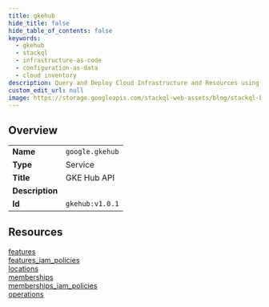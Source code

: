 ```yaml
---
title: gkehub
hide_title: false
hide_table_of_contents: false
keywords:
  - gkehub
  - stackql
  - infrastructure-as-code
  - configuration-as-data
  - cloud inventory
description: Query and Deploy Cloud Infrastructure and Resources using SQL
custom_edit_url: null
image: https://storage.googleapis.com/stackql-web-assets/blog/stackql-blog-post-featured-image.png
---
```

  
    

## Overview
<table><tbody>
<tr><td><b>Name</b></td><td><code>google.gkehub</code></td></tr>
<tr><td><b>Type</b></td><td>Service</td></tr>
<tr><td><b>Title</b></td><td>GKE Hub API</td></tr>
<tr><td><b>Description</b></td><td></td></tr>
<tr><td><b>Id</b></td><td><code>gkehub:v1.0.1</code></td></tr>
</tbody></table>

## Resources
<div class="row">
<div class="providerDocColumn">
<a href="/providers/google/gkehub/features/">features</a><br />
<a href="/providers/google/gkehub/features_iam_policies/">features_iam_policies</a><br />
<a href="/providers/google/gkehub/locations/">locations</a><br />
</div>
<div class="providerDocColumn">
<a href="/providers/google/gkehub/memberships/">memberships</a><br />
<a href="/providers/google/gkehub/memberships_iam_policies/">memberships_iam_policies</a><br />
<a href="/providers/google/gkehub/operations/">operations</a><br />
</div>
</div>
